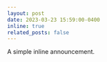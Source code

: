 ```yaml
---
layout: post
date: 2023-03-23 15:59:00-0400
inline: true
related_posts: false
---
```


A simple inline announcement.

